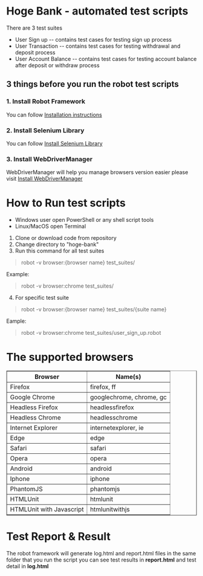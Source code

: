 # Hoge Bank - automated test scripts
There are 3 test suites
- User Sign up -- contains test cases for testing sign up process
- User Transaction -- contains test cases for testing withdrawal and deposit process
- User Account Balance -- contains test cases for testing account balance after deposit or withdraw process

## 3 things before you run the robot test scripts
### 1. Install Robot Framework
You can follow [Installation instructions](https://github.com/robotframework/robotframework/blob/master/INSTALL.rst)

### 2. Install Selenium Library
You can follow [Install Selenium Library](https://robotframework.org/SeleniumLibrary/#id8)

### 3. Install WebDriverManager
WebDriverManager will help you manage browsers version easier please visit [Install WebDriverManager](https://pypi.org/project/webdrivermanager/)

# How to Run test scripts
- Windows user open PowerShell or any shell script tools
- Linux/MacOS open Terminal

1. Clone or download code from repository
2. Change directory to "hoge-bank"
3. Run this command for all test suites 

>robot -v browser:{browser name} test_suites/

Example: 

>robot -v browser:chrome test_suites/


4. For specific test suite

>robot -v browser:{browser name} test_suites/{suite name}

Eample:

> robot -v browser:chrome test_suites/user_sign_up.robot

# The supported browsers
<table border="1">
<tbody><tr>
<th>Browser</th>
<th>Name(s)</th>
</tr>
<tr>
<td>Firefox</td>
<td>firefox, ff</td>
</tr>
<tr>
<td>Google Chrome</td>
<td>googlechrome, chrome, gc</td>
</tr>
<tr>
<td>Headless Firefox</td>
<td>headlessfirefox</td>
</tr>
<tr>
<td>Headless Chrome</td>
<td>headlesschrome</td>
</tr>
<tr>
<td>Internet Explorer</td>
<td>internetexplorer, ie</td>
</tr>
<tr>
<td>Edge</td>
<td>edge</td>
</tr>
<tr>
<td>Safari</td>
<td>safari</td>
</tr>
<tr>
<td>Opera</td>
<td>opera</td>
</tr>
<tr>
<td>Android</td>
<td>android</td>
</tr>
<tr>
<td>Iphone</td>
<td>iphone</td>
</tr>
<tr>
<td>PhantomJS</td>
<td>phantomjs</td>
</tr>
<tr>
<td>HTMLUnit</td>
<td>htmlunit</td>
</tr>
<tr>
<td>HTMLUnit with Javascript</td>
<td>htmlunitwithjs</td>
</tr>
</tbody></table>

# Test Report & Result
The robot framework will generate log.html and report.html files in the same folder that you run the script 
you can see test results in **report.html** and test detail in **log.html**
